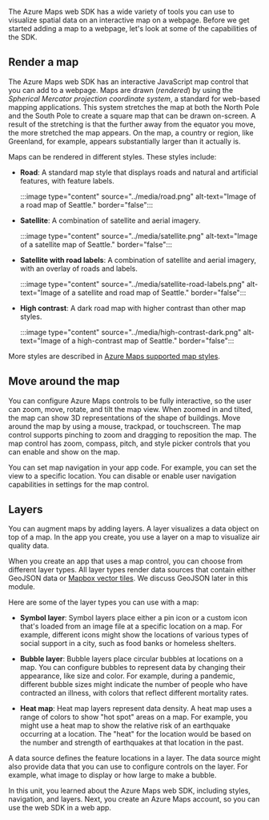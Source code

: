 The Azure Maps web SDK has a wide variety of tools you can use to visualize spatial data on an interactive map on a webpage. Before we get started adding a map to a webpage, let's look at some of the capabilities of the SDK.

## Render a map

The Azure Maps web SDK has an interactive JavaScript map control that you can add to a webpage. Maps are drawn (*rendered*) by using the *Spherical Mercator projection coordinate system*, a standard for web-based mapping applications. This system stretches the map at both the North Pole and the South Pole to create a square map that can be drawn on-screen. A result of the stretching is that the further away from the equator you move, the more stretched the map appears. On the map, a country or region, like Greenland, for example, appears substantially larger than it actually is.

Maps can be rendered in different styles. These styles include:

- **Road**: A standard map style that displays roads and natural and artificial features, with feature labels.

    :::image type="content" source="../media/road.png" alt-text="Image of a road map of Seattle." border="false":::

- **Satellite**: A combination of satellite and aerial imagery.

    :::image type="content" source="../media/satellite.png" alt-text="Image of a satellite map of Seattle." border="false":::

- **Satellite with road labels**: A combination of satellite and aerial imagery, with an overlay of roads and labels.

    :::image type="content" source="../media/satellite-road-labels.png" alt-text="Image of a satellite and road map of Seattle." border="false":::

- **High contrast**: A dark road map with higher contrast than other map styles.

    :::image type="content" source="../media/high-contrast-dark.png" alt-text="Image of a high-contrast map of Seattle." border="false":::

More styles are described in [Azure Maps supported map styles](/azure/azure-maps/supported-map-styles?azure-portal=true).

## Move around the map

You can configure Azure Maps controls to be fully interactive, so the user can zoom, move, rotate, and tilt the map view. When zoomed in and tilted, the map can show 3D representations of the shape of buildings. Move around the map by using a mouse, trackpad, or touchscreen. The map control supports pinching to zoom and dragging to reposition the map. The map control has zoom, compass, pitch, and style picker controls that you can enable and show on the map.

You can set map navigation in your app code. For example, you can set the view to a specific location. You can disable or enable user navigation capabilities in settings for the map control.

## Layers

You can augment maps by adding layers. A layer visualizes a data object on top of a map. In the app you create, you use a layer on a map to visualize air quality data.

When you create an app that uses a map control, you can choose from different layer types. All layer types render data sources that contain either GeoJSON data or [Mapbox vector tiles](https://github.com/mapbox/vector-tile-spec?azure-portal=true). We discuss GeoJSON later in this module.

Here are some of the layer types you can use with a map:

- **Symbol layer**:  Symbol layers place either a pin icon or a custom icon that's loaded from an image file at a specific location on a map. For example, different icons might show the locations of various types of social support in a city, such as food banks or homeless shelters.

- **Bubble layer**: Bubble layers place circular bubbles at locations on a map. You can configure bubbles to represent data by changing their appearance, like size and color. For example, during a pandemic, different bubble sizes might indicate the number of people who have contracted an illness, with colors that reflect different mortality rates.

- **Heat map**: Heat map layers represent data density. A heat map uses a range of colors to show "hot spot" areas on a map. For example, you might use a heat map to show the relative risk of an earthquake occurring at a location. The "heat" for the location would be based on the number and strength of earthquakes at that location in the past.

A data source defines the feature locations in a layer. The data source might also provide data that you can use to configure controls on the layer. For example, what image to display or how large to make a bubble.

In this unit, you learned about the Azure Maps web SDK, including styles, navigation, and layers. Next, you create an Azure Maps account, so you can use the web SDK in a web app.
